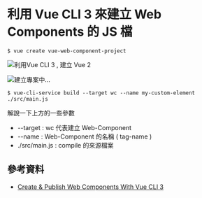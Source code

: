 # 利用 Vue CLI 3 來建立 Web Components 的 JS 檔

```shell script
$ vue create vue-web-component-project
```

![利用Vue CLI 3 , 建立 Vue 2](https://i.imgur.com/LP6N8oW.png)

![建立專案中...](https://i.imgur.com/mNuzsp9.png)



```shell
$ vue-cli-service build --target wc --name my-custom-element ./src/main.js
```

解說一下上方的一些參數

- --target : wc 代表建立 Web-Component
- --name : Web-Component 的名稱 ( tag-name )
- ./src/main.js : compile 的來源檔案

## 參考資料 

- [Create & Publish Web Components With Vue CLI 3](https://vuejsdevelopers.com/2018/05/21/vue-js-web-component/)
